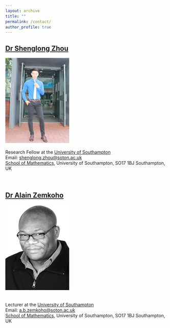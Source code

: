 ```yaml
---
layout: archive
title: ""   
permalink: /contact/
author_profile: true
---
```


[Dr Shenglong Zhou](https://shenglongzhou.github.io) 
---
![Dr Shenglong Zhou](/images/slzhou.jpg) <br> <br> 
Research Fellow at the [University of Southampton](https://www.southampton.ac.uk/) <br> 
Email: shenglong.zhou@soton.ac.uk <br> 
[School of Mathematics](https://www.southampton.ac.uk/maths), University of Southampton,  SO17 1BJ Southampton, UK <br> <br> <br>

[Dr Alain Zemkoho](http://www.southampton.ac.uk/~abz1e14/)
---
![Dr Alain Zemkoho](/images/zem.png) <br> <br>  
Lecturer at the [University of Southampton](https://www.southampton.ac.uk/) <br>
Email: a.b.zemkoho@soton.ac.uk <br>
[School of Mathematics](https://www.southampton.ac.uk/maths),  University of Southampton, SO17 1BJ Southampton, UK <br> 

